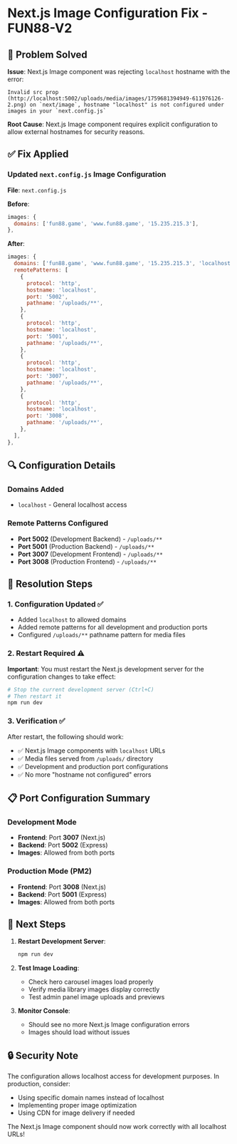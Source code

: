 # Next.js Image Configuration Fix - FUN88-V2

## 🔧 Problem Solved

**Issue**: Next.js Image component was rejecting `localhost` hostname with the error:
```
Invalid src prop (http://localhost:5002/uploads/media/images/1759681394949-611976126-2.png) on `next/image`, hostname "localhost" is not configured under images in your `next.config.js`
```

**Root Cause**: Next.js Image component requires explicit configuration to allow external hostnames for security reasons.

## ✅ Fix Applied

### Updated `next.config.js` Image Configuration

**File**: `next.config.js`

**Before**:
```javascript
images: {
  domains: ['fun88.game', 'www.fun88.game', '15.235.215.3'],
},
```

**After**:
```javascript
images: {
  domains: ['fun88.game', 'www.fun88.game', '15.235.215.3', 'localhost'],
  remotePatterns: [
    {
      protocol: 'http',
      hostname: 'localhost',
      port: '5002',
      pathname: '/uploads/**',
    },
    {
      protocol: 'http',
      hostname: 'localhost',
      port: '5001',
      pathname: '/uploads/**',
    },
    {
      protocol: 'http',
      hostname: 'localhost',
      port: '3007',
      pathname: '/uploads/**',
    },
    {
      protocol: 'http',
      hostname: 'localhost',
      port: '3008',
      pathname: '/uploads/**',
    },
  ],
},
```

## 🔍 Configuration Details

### Domains Added
- `localhost` - General localhost access

### Remote Patterns Configured
- **Port 5002** (Development Backend) - `/uploads/**`
- **Port 5001** (Production Backend) - `/uploads/**`
- **Port 3007** (Development Frontend) - `/uploads/**`
- **Port 3008** (Production Frontend) - `/uploads/**`

## 🚀 Resolution Steps

### 1. Configuration Updated ✅
- Added `localhost` to allowed domains
- Added remote patterns for all development and production ports
- Configured `/uploads/**` pathname pattern for media files

### 2. Restart Required ⚠️
**Important**: You must restart the Next.js development server for the configuration changes to take effect:

```bash
# Stop the current development server (Ctrl+C)
# Then restart it
npm run dev
```

### 3. Verification ✅
After restart, the following should work:
- ✅ Next.js Image components with `localhost` URLs
- ✅ Media files served from `/uploads/` directory
- ✅ Development and production port configurations
- ✅ No more "hostname not configured" errors

## 📋 Port Configuration Summary

### Development Mode
- **Frontend**: Port **3007** (Next.js)
- **Backend**: Port **5002** (Express)
- **Images**: Allowed from both ports

### Production Mode (PM2)
- **Frontend**: Port **3008** (Next.js)
- **Backend**: Port **5001** (Express)
- **Images**: Allowed from both ports

## 🎯 Next Steps

1. **Restart Development Server**:
   ```bash
   npm run dev
   ```

2. **Test Image Loading**:
   - Check hero carousel images load properly
   - Verify media library images display correctly
   - Test admin panel image uploads and previews

3. **Monitor Console**:
   - Should see no more Next.js Image configuration errors
   - Images should load without issues

## 🔒 Security Note

The configuration allows localhost access for development purposes. In production, consider:
- Using specific domain names instead of localhost
- Implementing proper image optimization
- Using CDN for image delivery if needed

The Next.js Image component should now work correctly with all localhost URLs!
